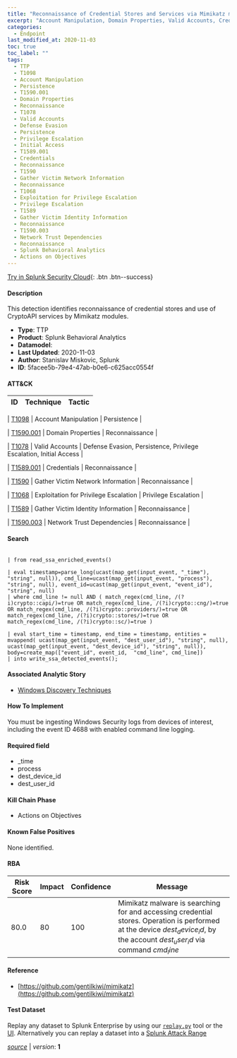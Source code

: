 ```yaml
---
title: "Reconnaissance of Credential Stores and Services via Mimikatz modules"
excerpt: "Account Manipulation, Domain Properties, Valid Accounts, Credentials, Gather Victim Network Information, Exploitation for Privilege Escalation, Gather Victim Identity Information, Network Trust Dependencies"
categories:
  - Endpoint
last_modified_at: 2020-11-03
toc: true
toc_label: ""
tags:
  - TTP
  - T1098
  - Account Manipulation
  - Persistence
  - T1590.001
  - Domain Properties
  - Reconnaissance
  - T1078
  - Valid Accounts
  - Defense Evasion
  - Persistence
  - Privilege Escalation
  - Initial Access
  - T1589.001
  - Credentials
  - Reconnaissance
  - T1590
  - Gather Victim Network Information
  - Reconnaissance
  - T1068
  - Exploitation for Privilege Escalation
  - Privilege Escalation
  - T1589
  - Gather Victim Identity Information
  - Reconnaissance
  - T1590.003
  - Network Trust Dependencies
  - Reconnaissance
  - Splunk Behavioral Analytics
  - Actions on Objectives
---
```




[Try in Splunk Security Cloud](https://www.splunk.com/en_us/cyber-security.html){: .btn .btn--success}

#### Description

This detection identifies reconnaissance of credential stores and use of CryptoAPI services by Mimikatz modules.

- **Type**: TTP
- **Product**: Splunk Behavioral Analytics
- **Datamodel**: 
- **Last Updated**: 2020-11-03
- **Author**: Stanislav Miskovic, Splunk
- **ID**: 5facee5b-79e4-47ab-b0e6-c625acc0554f


#### ATT&CK

| ID          | Technique   | Tactic         |
| ----------- | ----------- |--------------- |

| [T1098](https://attack.mitre.org/techniques/T1098/) | Account Manipulation | Persistence |


| [T1590.001](https://attack.mitre.org/techniques/T1590/001/) | Domain Properties | Reconnaissance |



| [T1078](https://attack.mitre.org/techniques/T1078/) | Valid Accounts | Defense Evasion, Persistence, Privilege Escalation, Initial Access |


| [T1589.001](https://attack.mitre.org/techniques/T1589/001/) | Credentials | Reconnaissance |



| [T1590](https://attack.mitre.org/techniques/T1590/) | Gather Victim Network Information | Reconnaissance |



| [T1068](https://attack.mitre.org/techniques/T1068/) | Exploitation for Privilege Escalation | Privilege Escalation |



| [T1589](https://attack.mitre.org/techniques/T1589/) | Gather Victim Identity Information | Reconnaissance |


| [T1590.003](https://attack.mitre.org/techniques/T1590/003/) | Network Trust Dependencies | Reconnaissance |





#### Search

```

| from read_ssa_enriched_events()

| eval timestamp=parse_long(ucast(map_get(input_event, "_time"), "string", null)), cmd_line=ucast(map_get(input_event, "process"), "string", null), event_id=ucast(map_get(input_event, "event_id"), "string", null) 
| where cmd_line != null AND ( match_regex(cmd_line, /(?i)crypto::capi/)=true OR match_regex(cmd_line, /(?i)crypto::cng/)=true OR match_regex(cmd_line, /(?i)crypto::providers/)=true OR match_regex(cmd_line, /(?i)crypto::stores/)=true OR match_regex(cmd_line, /(?i)crypto::sc/)=true )

| eval start_time = timestamp, end_time = timestamp, entities = mvappend( ucast(map_get(input_event, "dest_user_id"), "string", null), ucast(map_get(input_event, "dest_device_id"), "string", null)), body=create_map(["event_id", event_id,  "cmd_line", cmd_line]) 
| into write_ssa_detected_events();
```

#### Associated Analytic Story
* [Windows Discovery Techniques](/stories/windows_discovery_techniques)


#### How To Implement
You must be ingesting Windows Security logs from devices of interest, including the event ID 4688 with enabled command line logging.

#### Required field
* _time
* process
* dest_device_id
* dest_user_id


#### Kill Chain Phase
* Actions on Objectives


#### Known False Positives
None identified.


#### RBA

| Risk Score  | Impact      | Confidence   | Message      |
| ----------- | ----------- |--------------|--------------|
| 80.0 | 80 | 100 | Mimikatz malware is searching for and accessing credential stores. Operation is performed at the device $dest_device_id$, by the account $dest_user_id$ via command $cmd_line$ |




#### Reference

* [https://github.com/gentilkiwi/mimikatz](https://github.com/gentilkiwi/mimikatz)



#### Test Dataset
Replay any dataset to Splunk Enterprise by using our [`replay.py`](https://github.com/splunk/attack_data#using-replaypy) tool or the [UI](https://github.com/splunk/attack_data#using-ui).
Alternatively you can replay a dataset into a [Splunk Attack Range](https://github.com/splunk/attack_range#replay-dumps-into-attack-range-splunk-server)




[*source*](https://github.com/splunk/security_content/tree/develop/detections/endpoint/reconnaissance_of_credential_stores_and_services_via_mimikatz_modules.yml) \| *version*: **1**